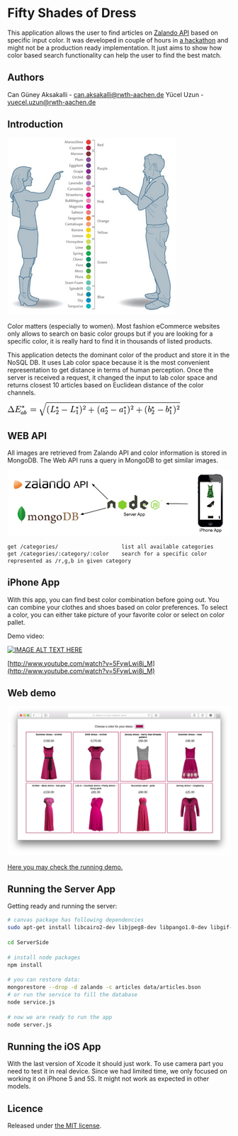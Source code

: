 # Fifty Shades of Dress

This application allows the user to find articles on [Zalando API](https://api.zalando.com/) based on specific
input color. It was developed in couple of hours in [a hackathon](http://www.gruenderzentrum.rwth-aachen.de/2015/03/16/hackathon-spring-2015/)
and might not be a production ready implementation. It just aims to show how color based search functionality
can help the user to find the best match.

## Authors

Can Güney Aksakalli - can.aksakalli@rwth-aachen.de
Yücel Uzun - yuecel.uzun@rwth-aachen.de

## Introduction

![men vs women color](docs/images/colorman.png)

Color matters (especially to women). Most fashion eCommerce websites only allows to search on basic color groups but
if you are looking for a specific color, it is really hard to find it in thousands of listed products.

This application detects the dominant color of the product and store it in the NoSQL DB. It uses Lab color space because
it is the most convenient representation to get distance in terms of human perception. Once the server is received a request,
it changed the input to lab color space and returns closest 10 articles based on Euclidean distance of the color channels.

![CIE76](docs/images/CIE76.png)

## WEB API

All images are retrieved from Zalando API and color information is stored in MongoDB. The Web API runs a query in MongoDB
to get similar images.


![architecture](docs/images/architecture.png)

```
get /categories/                    list all available categories
get /categories/:category/:color    search for a specific color represented as /r,g,b in given category
```

## iPhone App

With this app, you can find best color combination before going out. You can combine your clothes and shoes based on
color preferences. To select a color, you can either take picture of your favorite color or select on color pallet.

Demo video:

[![IMAGE ALT TEXT HERE](http://img.youtube.com/vi/5FywLwi8j_M/0.jpg)](http://www.youtube.com/watch?v=5FywLwi8j_M)

[http://www.youtube.com/watch?v=5FywLwi8j_M](http://www.youtube.com/watch?v=5FywLwi8j_M)

## Web demo
![screen shot](docs/images/screenshot.png)

[Here you may check the running demo.](http://5.101.97.25:3000/)

## Running the Server App

Getting ready and running the server:

```bash
# canvas package has following dependencies
sudo apt-get install libcairo2-dev libjpeg8-dev libpango1.0-dev libgif-dev build-essential g++

cd ServerSide

# install node packages
npm install

# you can restore data:
mongorestore --drop -d zalando -c articles data/articles.bson
# or run the service to fill the database
node service.js

# now we are ready to run the app
node server.js
```
## Running the iOS App
With the last version of Xcode it should just work. To use camera part you need to test it in real device.
Since we had limited time, we only focused on working it on iPhone 5 and 5S. It might not work as expected in other models.  

## Licence

Released under [the MIT license](LICENSE).

